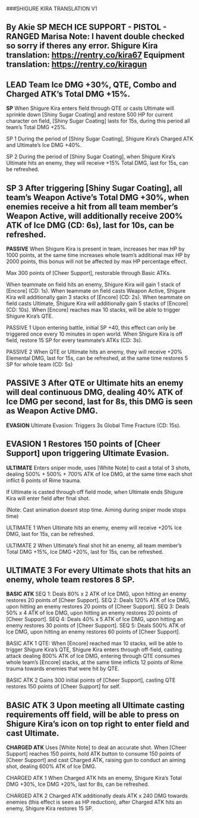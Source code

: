 ###SHIGURE KIRA TRANSLATION V1

By Akie
SP MECH ICE SUPPORT - PISTOL - RANGED
Marisa Note: I havent double checked so sorry if theres any error.
Shigure Kira translation: https://rentry.co/kira67
Equipment translation: https://rentry.co/kiragun
---
**LEAD**
Team Ice DMG +30%, QTE, Combo and Charged ATK’s Total DMG +15%.
---
**SP**
When Shigure Kira enters field through QTE or casts Ultimate will sprinkle down [Shiny Sugar Coating] and restore 500 HP for current character on field, [Shiny Sugar Coating] lasts for 15s, during this period all team’s Total DMG +25%. 

SP 1
During the period of [Shiny Sugar Coating], Shigure Kira’s Charged ATK and Ultimate’s Ice DMG +40%. 

SP 2
During the period of [Shiny Sugar Coating], when Shigure Kira’s Ultimate hits an enemy, they will receive +15% Total DMG, last for 15s, can be refreshed. 

SP 3
After triggering [Shiny Sugar Coating], all team’s Weapon Active’s Total DMG +30%, when enemies receive a hit from all team member’s Weapon Active, will additionally receive 200% ATK of Ice DMG (CD: 6s), last for 10s, can be refreshed.
---
**PASSIVE**
When Shigure Kira is present in team, increases her max HP by 1000 points, at the same time increases whole team’s additional max HP by 2000 points, this bonus will not be affected by max HP percentage effect. 

Max 300 points of [Cheer Support], restorable through Basic ATKs. 

When teammate on field hits an enemy, Shigure Kira will gain 1 stack of [Encore] (CD: 1s). 
When teammate on field casts Weapon Active, Shigure Kira will additionally gain 3 stacks of [Encore] (CD: 2s). 
When teammate on field casts Ultimate, Shigure Kira will additionally gain 5 stacks of [Encore] (CD: 10s). 
When [Encore] reaches max 10 stacks, will be able to trigger Shigure Kira’s QTE. 

PASSIVE 1
Upon entering battle, initial SP +40, this effect can only be triggered once every 10 minutes in open world. When Shigure Kira is off field, restore 15 SP for every teammate’s ATKs (CD: 3s). 

PASSIVE 2
When QTE or Ultimate hits an enemy, they will receive +20% Elemental DMG, last for 15s, can be refreshed, at the same time restores 5 SP for whole team (CD: 5s) 

PASSIVE 3
After QTE or Ultimate hits an enemy will deal continuous DMG, dealing 40% ATK of Ice DMG per second, last for 8s, this DMG is seen as Weapon Active DMG. 
---
**EVASION**
Ultimate Evasion: Triggers 3s Global Time Fracture (CD: 15s). 

EVASION 1
Restores 150 points of [Cheer Support] upon triggering Ultimate Evasion.
---
**ULTIMATE**
Enters sniper mode, uses [White Note] to cast a total of 3 shots, dealing 500% + 500% + 700% ATK of Ice DMG, at the same time each shot inflict 6 points of Rime trauma. 

If Ultimate is casted through off field mode, when Ultimate ends Shigure Kira will enter field after final shot. 

(Note: Cast animation doesnt stop time. Aiming during sniper mode stops time)

ULTIMATE 1
When Ultimate hits an enemy, enemy will receive +20% Ice DMG, last for 15s, can be refreshed. 

ULTIMATE 2
When Ultimate’s final shot hit an enemy, all team member’s Total DMG +15%, Ice DMG +20%, last for 15s, can be refreshed. 

ULTIMATE 3
For every Ultimate shots that hits an enemy, whole team restores 8 SP. 
---
**BASIC ATK**
SEQ 1: Deals 80% x 2 ATK of Ice DMG, upon hitting an enemy restores 20 points of [Cheer Support]. 
SEQ 2: Deals 120% ATK of Ice DMG, upon hitting an enemy restores 20 points of [Cheer Support]. 
SEQ 3: Deals 50% x 4 ATK of Ice DMG, upon hitting an enemy restores 20 points of [Cheer Support]. 
SEQ 4: Deals 40% x 5 ATK of Ice DMG, upon hitting an enemy restores 30 points of [Cheer Support]. 
SEQ 5: Deals 500% ATK of Ice DMG, upon hitting an enemy restores 60 points of [Cheer Support]. 

BASIC ATK 1
QTE: When [Encore] reached max 10 stacks, will be able to trigger Shigure Kira’s QTE, Shigure Kira enters through off-field, casting attack dealing 800% ATK of Ice DMG, entering through QTE consumes whole team’s [Encore] stacks, at the same time inflicts 12 points of Rime trauma towards enemies that were hit by QTE. 

BASIC ATK 2
Gains 300 initial points of [Cheer Support], casting QTE restores 150 points of [Cheer Support] for self. 

BASIC ATK 3
Upon meeting all Ultimate casting requirements off field, will be able to press on Shigure Kira’s icon on top right to enter field and cast Ultimate. 
---
**CHARGED ATK**
Uses [White Note] to deal an accurate shot. 
When [Cheer Support] reaches 150 points, hold ATK button to consume 150 points of [Cheer Support] and cast Charged ATK, raising gun to conduct an aiming shot, dealing 600% ATK of Ice DMG. 

CHARGED ATK 1
When Charged ATK hits an enemy, Shigure Kira’s Total DMG +30%, Ice DMG +20%, last for 8s, can be refreshed. 

CHARGED ATK 2
Charged ATK additionally deals ATK x 240 DMG towards enemies (this effect is seen as HP reduction), after Charged ATK hits an enemy, Shigure Kira restores 15 SP.